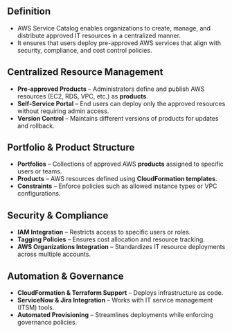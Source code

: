 ## Definition

- AWS Service Catalog enables organizations to create, manage, and distribute approved IT resources in a centralized manner. 
- It ensures that users deploy pre-approved AWS services that align with security, compliance, and cost control policies.
## **Centralized Resource Management**

- **Pre-approved Products** – Administrators define and publish AWS resources (EC2, RDS, VPC, etc.) as **products**.
- **Self-Service Portal** – End users can deploy only the approved resources without requiring admin access.
- **Version Control** – Maintains different versions of products for updates and rollback.

## **Portfolio & Product Structure**

- **Portfolios** – Collections of approved AWS **products** assigned to specific users or teams.
- **Products** – AWS resources defined using **CloudFormation templates**.
- **Constraints** – Enforce policies such as allowed instance types or VPC configurations.

## **Security & Compliance**

- **IAM Integration** – Restricts access to specific users or roles.
- **Tagging Policies** – Ensures cost allocation and resource tracking.
- **AWS Organizations Integration** – Standardizes IT resource deployments across multiple accounts.

## **Automation & Governance**

- **CloudFormation & Terraform Support** – Deploys infrastructure as code.
- **ServiceNow & Jira Integration** – Works with IT service management (ITSM) tools.
- **Automated Provisioning** – Streamlines deployments while enforcing governance policies.
